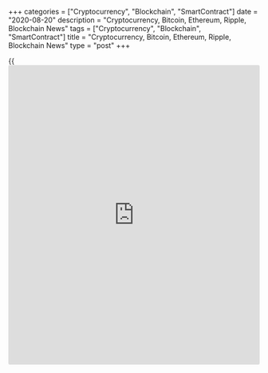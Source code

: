 +++
categories = ["Cryptocurrency", "Blockchain", "SmartContract"]
date = "2020-08-20"
description = "Cryptocurrency, Bitcoin, Ethereum, Ripple, Blockchain News"
tags = ["Cryptocurrency", "Blockchain", "SmartContract"]
title = "Cryptocurrency, Bitcoin, Ethereum, Ripple, Blockchain News"
type = "post"
+++

{{<iframe id="large-banner" src="https://www.bounty.group/#slide=5.0" width="100%" height="600" scrolling="no" style="border: 0px solid rgb(216, 221, 230); border-radius: 3px;">}}



[ ![logo][1] ][2]

![logo][3]

  * [▮ Home][4]
  * [ ▮ Business][5]
    * [ Latest Headlines][6]
    * [Top Stories][7]
    * [Breaking News][8]
    * [Earnings][9]
    * [Biotech][10]
    * [Investors][11]
    * [Stock Alerts][12]
    * [IPOs][13]
    * [M&A][14]
    * [Canadian][15]
    * [UK][16]
    * [Key Wallstreet Events][17]
    * [▮ Industry News][18]
      * [ Technology][19]
      * [ Software][20]
      * [ Banking][21]
      * [ Automotive][22]
      * [ Energy][23]
      * [More][24]
    * ▮ Corp. Calendars
      * [Dividends][25]
      * [Stock Splits][26]
      * [ Buybacks][27]
      * [ Conference Calls][28]
    * ▮ Earnings Calendars
      * [Earnings Calendar][29]
      * [ Pos Pre-announcements][30]
      * [ Profit Warnings][31]
      * [ Positive Surprise][32]
      * [ Negative Surprise][33]
      * [ Latest Earnings][34]
    * ▮ FDA Calendars
      * [Drug Approvals][35]
      * [ Device Approvals][36]
      * [ Clinical Trial Calendar][37]
    * ▮ Ratings Changes 
      * [Upgrades][38]
      * [Downgrades][39]
      * [ Cov Initiations][40]
      * [ Cov. Reiterated][41]
  * [ ▮ Economy][42]
    * [ US][43]
    * [ Europe][44]
    * [ Asia][45]
    * [ Global][46]
    * [ Economic Calendar][47]
    * [ Economic Scorecard][48]
    * [ Fed Members][49]
  * [ ▮Crypto ][50]
    * [ Cryptocurrency][51]
    * [ Blockchain][52]
  * [ ▮ Markets][53]
    * [ Morning Mkt Analysis][54]
    * [US Commentary][55]
    * [ European Commentary][56]
    * [ Asian Commentary][57]
    * [ Canadian Commentary][58]
    * [ Indian Commentary][59]
    * [Commodities][60]
    * [Bonds][61]
    * [Currencies][62]
  * [ ▮ Politics][63]
    * [ US][64]
    * [ World][65]
    * [White House][66]
    * [Elections][67]
    * [Congress][68]
    * [General News][69]
  * [ ▮ Forex][70]
    * [ FX Top Stories][71]
    * [ Currency Analysis][62]
    * [ Currency Alerts][72]
    * [ Economic Calendar][47]
    * [ Economic Scorecard][48]
  * [ ▮ Health NEW][73]
    * [ Coronavirus][74]
    * [ COVID-19 Calendar NEW][75]
    * [ Diet & Fitness][76]
    * [Cannabis][77]
    * [Kids Health][78]
    * [Men's Health][79]
    * [Women's Health][80]
    * [Cancer News][81]
    * [Drug Development][82]
    * [Mental Health][83]
  * [ ▮ Entertainment][84]
    * [ Top Stories][85]
    * [Slide Shows][86]
    * [ Game of Thrones][87]
    * ▮ Music [news](https://www.letsplayfx.com/blog/forex-news-website/)
      * [Pop][88]
      * [Rock][89]
      * [ Classic Rock][90]
      * [Rap/Hip-Hop][91]
      * [Country][92]
      * [ Alternative][93]
      * [Oldies][94]
      * [All Genre][95]
  * [▮ Content Licensing][96]
    * [Newswires & Feeds][97]
    * [Content Syndication][98]
    * [Digital Signage Services][99]
    * [Radio News Services][100]
  * [ ▮ Premium][101]
    * [Intelligent Investor][102]
    * [Emerging Biostocks][103]
    * [Under The Radar][104]
    * [Short-Term Investor][105]
    * [Login][106]
  * ▮ More
    * [Free Content][107]
    * [RSS Feeds][108]
    * [Press Releases][109]
    * [Search][110]
    * [Contact Us][111]

[][2]

  * [Home][4]
  * [ Business][5]
    * [ Latest Headlines][6]
    * [Top Stories][7]
    * [Breaking News][8]
    * [Earnings][9]
    * [Biotech][10]
    * [Investors][11]
    * [Stock Alerts][12]
    * [IPOs][13]
    * [M&A][14]
    * [Canadian][15]
    * [UK][16]
    * [Key Wallstreet Events][17]
    * [Industry News][18]
      * [ Technology][19]
      * [ Software][20]
      * [ Banking][21]
      * [ Automotive][22]
      * [ Energy][23]
      * [More][24]
    * Corp. Calendars
      * [Dividends][25]
      * [Stock Splits][26]
      * [ Buybacks][27]
      * [ Conference Calls][28]
    * Earnings Calendars
      * [Earnings Calendar][29]
      * [ Pos Pre-announcements][30]
      * [ Profit Warnings][31]
      * [ Positive Surprise][32]
      * [ Negative Surprise][33]
      * [ Latest Earnings][34]
    * FDA Calendars
      * [Drug Approvals][35]
      * [ Device Approvals][36]
      * [ Clinical Trial Calendar][37]
    * Ratings Changes 
      * [Upgrades][38]
      * [Downgrades][39]
      * [ Cov Initiations][40]
      * [ Cov. Reiterated][41]
  * [ Economy][42]
    * [ US][43]
    * [ Europe][44]
    * [ Asia][45]
    * [ Global][46]
    * [ Economic Calendar][47]
    * [ Economic Scorecard][48]
    * [ Fed Members][49]
  * [ Crypto ][50]
    * [ Cryptocurrency][51]
    * [ Blockchain][52]
  * [ Markets][53]
    * [ Morning Mkt Analysis][54]
    * [US Commentary][55]
    * [ European Commentary][56]
    * [ Asian Commentary][57]
    * [ Canadian Commentary][58]
    * [ Indian Commentary][59]
    * [Commodities][60]
    * [Bonds][61]
    * [Currencies][62]
  * [ Politics][63]
    * [ US][64]
    * [ World][65]
    * [White House][66]
    * [Elections][67]
    * [Congress][68]
    * [General News][69]
  * [ Forex][70]
    * [ FX Top Stories][71]
    * [ Currency Analysis][62]
    * [ Currency Alerts][72]
    * [ Economic Calendar][47]
    * [ Economic Scorecard][48]
  * [ Health NEW][73]
    * [ Coronavirus][74]
    * [ COVID-19 Calendar NEW][75]
    * [ Diet & Fitness][76]
    * [Cannabis][77]
    * [Kids Health][78]
    * [Men's Health][79]
    * [Women's Health][80]
    * [Cancer News][81]
    * [Drug Development][82]
    * [Mental Health][83]
  * [ Entertainment][84]
    * [ Top Stories][85]
    * [Slide Shows][86]
    * [ Game of Thrones][87]
    * Music [news](https://www.letsplayfx.com/blog/forex-news-website/)
      * [Pop][88]
      * [Rock][89]
      * [ Classic Rock][90]
      * [Rap/Hip-Hop][91]
      * [Country][92]
      * [ Alternative][93]
      * [Oldies][94]
      * [All Genre][95]
  * [Content Licensing][96]
    * [Newswires & Feeds][97]
    * [Content Syndication][98]
    * [Digital Signage Services][99]
    * [Radio News Services][100]
  * [ Premium][101]
    * [Intelligent Investor][102]
    * [Emerging Biostocks][103]
    * [Under The Radar][104]
    * [Short-Term Investor][105]
    * [Login][106]
  * More
    * [Free Content][107]
    * [RSS Feeds][108]
    * [Press Releases][109]
    * [Search][110]
    * [Contact Us][111]

# Cryptocurrency News

[![Share][112]][113]

[Tweet][114]

BitcoinLitecoinEthereum Ripple

Price (USD)

1h12h1d 1w1m3m 1y

![Chart_COINBASE_SPOT_BTC_USD_2_13.jpg][115]

*Time In UTC / GMT

[Cryptocurrency][116]

![globalcryptocurrency 082020][117]

## [Attorney, Four Others Charged With Running Global Cryptocurrency
Ponzi Scheme ][118]

  
  
An attorney in California and four others were charged with [fraud](https://www.letsplayfx.com/blog/cryptocurrency-fraud/) and
money laundering for running a global Global Cryptocurrency Ponzi
Scheme, according to a statement by the U.S. Department of Justice.
Scott Hughes and Pablo Renato Rodriguez of California, Gutemberg Dos
Santos of Panama, Cecilia Millan of North Carolina, and Jackie Aguilar
of Texas, were charged.

##  [Walmart Enables Crypto Cashback On Purchases ][119]

##  [SEC Charges Virginia-based Boon.Tech And CEO For Running Fraudulent
ICO ][120]

##  [California AG Warns Investors And Consumers On Digital Asset Scams
][121]

##  [Agoda.com Teams Up With Travala.com To Add Crypto Payment Option
][122]

##  [Crypto Hardware Wallet Maker Ledger Warns Customers Of Data Breach
][123]

##  [Cellebrite Launches CipherTrace-powered Crypto Tracer Solution
][124]

##  [World Stablecoin Association Launched For Cryptocurrency Community
][125]

##  [OCC Says Federally Chartered Banks And Thrifts To Provide Crypto-
custody Services ][126]

[Read More][116]  

[Blockchain][127]

![spacechain [blockchain](https://www.letsplayfx.com/blog/trade-forex-with-bitcoin/) 081920][128]

## [SpaceChain Executes First Multisignature BTC Transaction In Space
][129]

  
  
U.K.-based SpaceChain successfully executed the first multi-signature
[blockchain](https://www.letsplayfx.com/blog/trade-forex-with-bitcoin/) transaction in space through a powerful onboard GomSpace
computer hardware installed on the International Space Station (ISS).
SpaceChain co-founder and CTO Jeff Garzik performed the Bitcoin
transaction that was validated through the ISS via the SpaceChain
electrum wallet, with a transaction slip made available.

##  [Turkey's YILPORT Holding Joins Blockchain-Platform TradeLens ][130]

##  [Apollo Fintech Launches Blockchain-powered National Payment
Platform ][131]

##  [IP Australia To Use Blockchain To Help NRL Tackle Counterfeit
Merchandise ][132]

##  [Rainier Title Partners Ubitquity To Develop Blockchain-powered
Title And Escrow ][133]

##  [Honeywell Uses Blockchain To Digitize Aircraft Parts And Service
Data ][134]

##  [Coca Cola Bottlers To Use Blockchain To Streamline Supply-chain
Network ][135]

##  [UAE Implements Country-wide, Blockchain-based Ecosystem For Data
Sharing ][136]

##  [UK's Copper Integrates Signature Bank's Digital Payments Platform
Signet ][137]

[Read More][127]  

Cryptocurrency Tutorial

## [Bitcoin Is Back With A Bang][138]

![Slideshow1 Bitcoin 062016 sm][139] Bitcoin, once dismissed as
something reserved for geeks and the cryptography enthusiasts, is back
in the limelight, as the price of the cryptocurrency appreciated in
recent weeks.

Price Updates

BTC/USD| 11856.61  
---|---  
LTC/USD| 62.6  
ETH/USD| 414.64  
XRP/USD| 0.2914  
  
Updated at 8/20/2020 7:59:55 PM UTC

Follow RTT

[![Facebook][140]][141]

[![Twitter][142]][143]

[![Instagram][144]][145]

[![RSS][146]][108]

  * Editor's Pick 
  * Most Read 
  * Most Emailed

###  [ American Indians, Alaska Natives Who Tested Covid-19 Positive
Tend To Be Younger ][147]

###  [ Amazon To Add More Than 3,000 Full And Part-time Jobs In Phoenix
Metro Area ][148]

###  [ Texas Startup To Launch New BlackBerry 5G Smartphones In 2021
][149]

###  [ Estee Lauder Guides Q1 Adj. EPS Below View; To Cut Up To 2000
Jobs - Quick Facts ][150]

###  [ Apple First U.S. Firm To Reach $2 Trillion Market Cap ][151]

###  [ Girl Scouts Launches French Toast-inspired Cookie For 2021 ][152]

###  [ Australia To Be Among The First To Receive COVID-19 Vaccine From
AstraZeneca ][153]

###  [ Target Shares Surge On Record Q2 Results; Lowe's Q2 Profit Beats
View ][154]

###  [ Maison Terre Recalls Organic Goldenseal Root Powder ][155]

###  [ SpaceX Raises $1.9 Bln In New Funding ][156]

###  [ US Parents Spending More On Computers In View Of Online Classes
][157]

###  [ More Sanctions On Huawei By US ][158]

###  [ Stock Alert: Tesla Continues Its Uptick ][159]

###  [ Pre-market Movers In Healthcare Sector: CLRB, SNOA, PRNB, LPCN,
TLC... ][160]

###  [ Pizza Hut In Deal With Bankrupt Franchisee To Close Up To 300
Stores ][161]

###  [ 4 Stocks That Delivered Over 1,000% Returns ][162]

###  [ 5 Biotech Stocks To Watch In The Coming Weeks (ALBO, ALNY, OTLK,
MESO, CRBP) ][163]

###  [ Pre-market Movers In Healthcare Sector: NMTR, TLSA, PTN, SRNE...
][164]

###  [ Daqo New Energy Corp. Q2 adjusted earnings Beat Estimates][165]

###  [ Unibail-Rodamco Says No Decision Taken Yet On Fundraising Options
][166]

###  [ U.S. Govt. Sues Teva Over Alleged Kickbacks For Multiple
Sclerosis Drug ][167]

###  [ ALBO Drops NASH Drug Development, FDA Says No To Filgotinib, SUPN
On Watch, Vanda & ODYSSEY ][168]

###  [ CytoDyn Submits Top-line Report From Phase 2 Trial For COVID-19
Patients To FDA - Quick Facts ][169]

###  [ Johnson & Johnson To Acquire Momenta Pharmaceuticals - Quick
Facts ][170]

###  [ KBR To Acquire Centauri From Arlington Capital For About $800 Mln
In Cash - Quick Facts ][171]

###  [ National Express Issues Update On Board Changes - Quick Facts
][172]

###  [ Jack Henry & Associates, Inc. Earnings Advance In Q4][173]

###  [ Stock Alert: Amazon Trading Up 2% ][174]

###  [ US Parents Spending More On Computers In View Of Online Classes
][157]

###  [ Kohl`s Corp. Q2 adjusted earnings Beat Estimates][175]

###  [ Lilly Obtains License For TYVYT From Innovent For Geographies
Outside Of China ][176]

###  [ Amazon To Create 3,500 New Tech And Corporate Jobs Across Six US
Cities - Quick Facts ][177]

###  [ Nestle Health Science To Buy IM HealthScience; Financial Terms
Not Disclosed ][178]

###  [ KAZ Minerals HY Pre-tax Profit Down - Quick Facts ][179]

###  [ Westpac Scraps H1 Dividend Due To Certain View ][180]

###  [ Schwazze, Medicine Man Denver Terminate Merger Deal ][181]

Copyright (C) 2020 RTTNews. All rights reserved. By using this site, you
agree to the  [Terms of Service][182]. [About Us][183]   |   [Contact
Us][184]   |   [Privacy][185]   |   [Sitemap][186]

   1. cdn.rtt[news](https://www.letsplayfx.com/blog/forex-news-website/).com/images/v2/rtt[news](https://www.letsplayfx.com/blog/forex-news-website/)-logo.gif
   2. www.rtt[news](https://www.letsplayfx.com/blog/forex-news-website/).com
   3. cdn.rtt[news](https://www.letsplayfx.com/blog/forex-news-website/).com/images/v3/Search-button.png
   4. www.rtt[news](https://www.letsplayfx.com/blog/forex-news-website/).com/Default.aspx
   5. www.rtt[news](https://www.letsplayfx.com/blog/forex-news-website/).com/Content/Business.aspx
   6. www.rtt[news](https://www.letsplayfx.com/blog/forex-news-website/).com/Content/RTTHeadlines.aspx
   7. www.rtt[news](https://www.letsplayfx.com/blog/forex-news-website/).com/list/top-story.aspx
   8. www.rtt[news](https://www.letsplayfx.com/blog/forex-news-website/).com/list/breaking-[news](https://www.letsplayfx.com/blog/forex-news-website/).aspx
   9. www.rtt[news](https://www.letsplayfx.com/blog/forex-news-website/).com/list/earnings.aspx
   10. www.rtt[news](https://www.letsplayfx.com/blog/forex-news-website/).com/Content/Biotechnology.aspx
   11. www.rtt[news](https://www.letsplayfx.com/blog/forex-news-website/).com/Content/Investors.aspx
   12. www.rtt[news](https://www.letsplayfx.com/blog/forex-news-website/).com/list/stock-alerts.aspx?utm_source=rtt[news](https://www.letsplayfx.com/blog/forex-news-website/)&utm_campaign=stockalertmenu
   13. www.rtt[news](https://www.letsplayfx.com/blog/forex-news-website/).com/list/ipos.aspx
   14. www.rtt[news](https://www.letsplayfx.com/blog/forex-news-website/).com/list/mergers.aspx
   15. www.rtt[news](https://www.letsplayfx.com/blog/forex-news-website/).com/list/canadian-[news](https://www.letsplayfx.com/blog/forex-news-website/).aspx
   16. www.rtt[news](https://www.letsplayfx.com/blog/forex-news-website/).com/list/uk-top-story.aspx
   17. www.rtt[news](https://www.letsplayfx.com/blog/forex-news-website/).com/list/ws-events.aspx
   18. www.rtt[news](https://www.letsplayfx.com/blog/forex-news-website/).com/Content/Industries.aspx
   19. www.rtt[news](https://www.letsplayfx.com/blog/forex-news-website/).com/content/industry[news](https://www.letsplayfx.com/blog/forex-news-website/).aspx?industry=technology
   20. www.rtt[news](https://www.letsplayfx.com/blog/forex-news-website/).com/content/industry[news](https://www.letsplayfx.com/blog/forex-news-website/).aspx?industry=Software
   21. www.rtt[news](https://www.letsplayfx.com/blog/forex-news-website/).com/content/industry[news](https://www.letsplayfx.com/blog/forex-news-website/).aspx?industry=Banking
   22. www.rtt[news](https://www.letsplayfx.com/blog/forex-news-website/).com/content/industry[news](https://www.letsplayfx.com/blog/forex-news-website/).aspx?industry=Automotive
   23. www.rtt[news](https://www.letsplayfx.com/blog/forex-news-website/).com/content/industry[news](https://www.letsplayfx.com/blog/forex-news-website/).aspx?industry=Energy
   24. www.rtt[news](https://www.letsplayfx.com/blog/forex-news-website/).com/content/industries.aspx
   25. www.rtt[news](https://www.letsplayfx.com/blog/forex-news-website/).com/Calendar/Dividend.aspx
   26. www.rtt[news](https://www.letsplayfx.com/blog/forex-news-website/).com/CorpInfo/StockSplits.aspx
   27. www.rtt[news](https://www.letsplayfx.com/blog/forex-news-website/).com/CorpInfo/StockBuybacks.aspx
   28. www.rtt[news](https://www.letsplayfx.com/blog/forex-news-website/).com/CorpInfo/ConferenceCalls.aspx
   29. www.rtt[news](https://www.letsplayfx.com/blog/forex-news-website/).com/Calendar/Earnings.aspx
   30. www.rtt[news](https://www.letsplayfx.com/blog/forex-news-website/).com/Calendar/PositiveEarningsAnnouncement.aspx
   31. www.rtt[news](https://www.letsplayfx.com/blog/forex-news-website/).com/Calendar/ProfitWarnings.aspx
   32. www.rtt[news](https://www.letsplayfx.com/blog/forex-news-website/).com/Earnings/PositiveSurprises.aspx
   33. www.rtt[news](https://www.letsplayfx.com/blog/forex-news-website/).com/Earnings/NegativeSurprises.aspx
   34. www.rtt[news](https://www.letsplayfx.com/blog/forex-news-website/).com/Earnings/LatestEarnings.aspx
   35. www.rtt[news](https://www.letsplayfx.com/blog/forex-news-website/).com/CorpInfo/FDACalendar.aspx
   36. www.rtt[news](https://www.letsplayfx.com/blog/forex-news-website/).com/CorpInfo/FDADeviceApprovals.aspx
   37. www.rtt[news](https://www.letsplayfx.com/blog/forex-news-website/).com/CorpInfo/ClinicalTrialCalendar.aspx
   38. www.rtt[news](https://www.letsplayfx.com/blog/forex-news-website/).com/CorpInfo/Upgrades.aspx
   39. www.rtt[news](https://www.letsplayfx.com/blog/forex-news-website/).com/CorpInfo/Downgrades.aspx
   40. www.rtt[news](https://www.letsplayfx.com/blog/forex-news-website/).com/CorpInfo/CoverageInitiate.aspx
   41. www.rtt[news](https://www.letsplayfx.com/blog/forex-news-website/).com/CorpInfo/CoverageReiterate.aspx
   42. www.rtt[news](https://www.letsplayfx.com/blog/forex-news-website/).com/Content/EconomicNews.aspx
   43. www.rtt[news](https://www.letsplayfx.com/blog/forex-news-website/).com/list/us-economic-[news](https://www.letsplayfx.com/blog/forex-news-website/).aspx
   44. www.rtt[news](https://www.letsplayfx.com/blog/forex-news-website/).com/list/european-economic-[news](https://www.letsplayfx.com/blog/forex-news-website/).aspx
   45. www.rtt[news](https://www.letsplayfx.com/blog/forex-news-website/).com/list/asian-economic-[news](https://www.letsplayfx.com/blog/forex-news-website/).aspx
   46. www.rtt[news](https://www.letsplayfx.com/blog/forex-news-website/).com/list/global-economic-[news](https://www.letsplayfx.com/blog/forex-news-website/).aspx
   47. www.rtt[news](https://www.letsplayfx.com/blog/forex-news-website/).com/CorpInfo/EconomicCalendar.aspx
   48. www.rtt[news](https://www.letsplayfx.com/blog/forex-news-website/).com/economic-scorecard/world-rank/GDP/highest-performance.aspx
   49. www.rtt[news](https://www.letsplayfx.com/blog/forex-news-website/).com/CorpInfo/FedMembers.aspx
   50. www.rtt[news](https://www.letsplayfx.com/blog/forex-news-website/).com/Content/Cryptocurrency.aspx?utm_source=rtt[news](https://www.letsplayfx.com/blog/forex-news-website/)&utm_campaign=crypmenu
   51. www.rtt[news](https://www.letsplayfx.com/blog/forex-news-website/).com/list/cryptocurrency.aspx?utm_source=rtt[news](https://www.letsplayfx.com/blog/forex-news-website/)&utm_campaign=crypmenu
   52. www.rtt[news](https://www.letsplayfx.com/blog/forex-news-website/).com/list/[blockchain](https://www.letsplayfx.com/blog/trade-forex-with-bitcoin/).aspx?utm_source=rtt[news](https://www.letsplayfx.com/blog/forex-news-website/)&utm_campaign=crypmenu
   53. www.rtt[news](https://www.letsplayfx.com/blog/forex-news-website/).com/Content/Markets.aspx
   54. www.rtt[news](https://www.letsplayfx.com/blog/forex-news-website/).com/Content/MarketAnalysis.aspx
   55. www.rtt[news](https://www.letsplayfx.com/blog/forex-news-website/).com/list/us-commentary.aspx
   56. www.rtt[news](https://www.letsplayfx.com/blog/forex-news-website/).com/list/european-commentary.aspx
   57. www.rtt[news](https://www.letsplayfx.com/blog/forex-news-website/).com/list/asian-commentary.aspx
   58. www.rtt[news](https://www.letsplayfx.com/blog/forex-news-website/).com/list/canadian-commentary.aspx
   59. www.rtt[news](https://www.letsplayfx.com/blog/forex-news-website/).com/list/indian-commentary.aspx
   60. www.rtt[news](https://www.letsplayfx.com/blog/forex-news-website/).com/list/commodities.aspx
   61. www.rtt[news](https://www.letsplayfx.com/blog/forex-news-website/).com/list/us-treasury-markets.aspx
   62. www.rtt[news](https://www.letsplayfx.com/blog/forex-news-website/).com/list/forex-commentary.aspx
   63. www.rtt[news](https://www.letsplayfx.com/blog/forex-news-website/).com/Content/Political.aspx
   64. www.rtt[news](https://www.letsplayfx.com/blog/forex-news-website/).com/list/us-political-[news](https://www.letsplayfx.com/blog/forex-news-website/).aspx
   65. www.rtt[news](https://www.letsplayfx.com/blog/forex-news-website/).com/list/political-[news](https://www.letsplayfx.com/blog/forex-news-website/).aspx
   66. www.rtt[news](https://www.letsplayfx.com/blog/forex-news-website/).com/list/white-house.aspx
   67. www.rtt[news](https://www.letsplayfx.com/blog/forex-news-website/).com/list/us-election.aspx
   68. www.rtt[news](https://www.letsplayfx.com/blog/forex-news-website/).com/list/us-congress.aspx
   69. www.rtt[news](https://www.letsplayfx.com/blog/forex-news-website/).com/list/general-[news](https://www.letsplayfx.com/blog/forex-news-website/).aspx
   70. www.rtt[news](https://www.letsplayfx.com/blog/forex-news-website/).com/Content/Forex.aspx
   71. www.rtt[news](https://www.letsplayfx.com/blog/forex-news-website/).com/list/forex-top-story.aspx
   72. www.rtt[news](https://www.letsplayfx.com/blog/forex-news-website/).com/list/currency-markets.aspx
   73. www.rtt[news](https://www.letsplayfx.com/blog/forex-news-website/).com/Content/Health.aspx
   74. www.rtt[news](https://www.letsplayfx.com/blog/forex-news-website/).com/list/coronavirus.aspx
   75. www.rtt[news](https://www.letsplayfx.com/blog/forex-news-website/).com/corpinfo/covid-19-drugs-in-development.aspx
   76. www.rtt[news](https://www.letsplayfx.com/blog/forex-news-website/).com/list/diet-nutrition-fitness.aspx
   77. www.rtt[news](https://www.letsplayfx.com/blog/forex-news-website/).com/list/cannabis.aspx
   78. www.rtt[news](https://www.letsplayfx.com/blog/forex-news-website/).com/list/kids-health.aspx
   79. www.rtt[news](https://www.letsplayfx.com/blog/forex-news-website/).com/list/mens-health.aspx
   80. www.rtt[news](https://www.letsplayfx.com/blog/forex-news-website/).com/list/womens-health.aspx
   81. www.rtt[news](https://www.letsplayfx.com/blog/forex-news-website/).com/list/cancer.aspx
   82. www.rtt[news](https://www.letsplayfx.com/blog/forex-news-website/).com/list/drug-development.aspx
   83. www.rtt[news](https://www.letsplayfx.com/blog/forex-news-website/).com/list/mental-health.aspx
   84. www.rtt[news](https://www.letsplayfx.com/blog/forex-news-website/).com/Content/Entertainment.aspx
   85. www.rtt[news](https://www.letsplayfx.com/blog/forex-news-website/).com/list/entertainment-top-story.aspx
   86. www.rtt[news](https://www.letsplayfx.com/blog/forex-news-website/).com/Content/SlideShow.aspx
   87. www.rtt[news](https://www.letsplayfx.com/blog/forex-news-website/).com/Entertainment/GameOfThrones.aspx
   88. www.rtt[news](https://www.letsplayfx.com/blog/forex-news-website/).com/list/pop-music.aspx
   89. www.rtt[news](https://www.letsplayfx.com/blog/forex-news-website/).com/list/rock-music.aspx
   90. www.rtt[news](https://www.letsplayfx.com/blog/forex-news-website/).com/list/classic-rock-music.aspx
   91. www.rtt[news](https://www.letsplayfx.com/blog/forex-news-website/).com/list/rap-music.aspx
   92. www.rtt[news](https://www.letsplayfx.com/blog/forex-news-website/).com/list/country-music.aspx
   93. www.rtt[news](https://www.letsplayfx.com/blog/forex-news-website/).com/list/alternative-music.aspx
   94. www.rtt[news](https://www.letsplayfx.com/blog/forex-news-website/).com/list/oldies-music.aspx
   95. www.rtt[news](https://www.letsplayfx.com/blog/forex-news-website/).com/list/music.aspx
   96. www.rtt[news](https://www.letsplayfx.com/blog/forex-news-website/).com/ContentLicensing.aspx
   97. www.rtt[news](https://www.letsplayfx.com/blog/forex-news-website/).com/Newsfeeds.aspx
   98. www.rtt[news](https://www.letsplayfx.com/blog/forex-news-website/).com/ContentSyndication.aspx
   99. www.rtt[news](https://www.letsplayfx.com/blog/forex-news-website/).com/Digitalsignage.aspx
   100. www.rtt[news](https://www.letsplayfx.com/blog/forex-news-website/).com/RadioNewsServices.aspx
   101. www.rtt[news](https://www.letsplayfx.com/blog/forex-news-website/).com/Products/Services.aspx
   102. www.rtt[news](https://www.letsplayfx.com/blog/forex-news-website/).com/Products/RTTIntelligent[investor](https://www.fintechee.com/tutorial-for-forex-trading/investor-mode/).aspx
   103. www.rtt[news](https://www.letsplayfx.com/blog/forex-news-website/).com/Products/EBSService.aspx
   104. www.rtt[news](https://www.letsplayfx.com/blog/forex-news-website/).com/Products/UTRService.aspx
   105. www.rtt[news](https://www.letsplayfx.com/blog/forex-news-website/).com/Products/STIService.aspx
   106. www.rtt[news](https://www.letsplayfx.com/blog/forex-news-website/).com/Products/Login.aspx
   107. www.rtt[news](https://www.letsplayfx.com/blog/forex-news-website/).com/Widget/GetWidget.aspx
   108. www.rtt[news](https://www.letsplayfx.com/blog/forex-news-website/).com/rss/RSSArticleList.aspx
   109. www.rtt[news](https://www.letsplayfx.com/blog/forex-news-website/).com/press-releases/list.aspx
   110. www.rtt[news](https://www.letsplayfx.com/blog/forex-news-website/).com/articlesearch.aspx
   111. www.rtt[news](https://www.letsplayfx.com/blog/forex-news-website/).com/[contact](https://www.playgroundfx.com/contact/)us.aspx
   112. cdn.rtt[news](https://www.letsplayfx.com/blog/forex-news-website/).com/images/v2/share-2.jpg
   113. www.addthis.com/bookmark.php
   114. twitter.com/share
   115. media.rtt[news](https://www.letsplayfx.com/blog/forex-news-website/).com/charts/Chart_COINBASE_SPOT_BTC_USD_2_13.jpg
   116. www.rtt[news](https://www.letsplayfx.com/blog/forex-news-website/).com/list/cryptocurrency.aspx
   117. cdn.rtt[news](https://www.letsplayfx.com/blog/forex-news-website/).com/articleimages/ustopstories/2020/august/globalcryptocurrency-082020.jpg (globalcryptocurrency 082020)
   118. www.rtt[news](https://www.letsplayfx.com/blog/forex-news-website/).com/3122876/attorney-four-others-charged-with-running-global-cryptocurrency-ponzi-scheme.aspx?type=cryp
   119. www.rtt[news](https://www.letsplayfx.com/blog/forex-news-website/).com/3121954/walmart-enables-crypto-cashback-on-purchases.aspx?type=cryp
   120. www.rtt[news](https://www.letsplayfx.com/blog/forex-news-website/).com/3121626/sec-charges-virginia-based-boon-tech-and-ceo-for-running-[fraud](https://www.letsplayfx.com/blog/cryptocurrency-fraud/)ulent-ico.aspx?type=cryp
   121. www.rtt[news](https://www.letsplayfx.com/blog/forex-news-website/).com/3120103/california-ag-warns-[investor](https://www.fintechee.com/tutorial-for-forex-trading/investor-mode/)s-and-consumers-on-digital-asset-scams.aspx?type=cryp
   122. www.rtt[news](https://www.letsplayfx.com/blog/forex-news-website/).com/3117974/agoda-com-teams-up-with-travala-com-to-add-crypto-payment-option.aspx?type=cryp
   123. www.rtt[news](https://www.letsplayfx.com/blog/forex-news-website/).com/3115626/crypto-hardware-wallet-maker-ledger-warns-customers-of-data-breach.aspx?type=cryp
   124. www.rtt[news](https://www.letsplayfx.com/blog/forex-news-website/).com/3115046/cellebrite-launches-ciphertrace-powered-crypto-tracer-solution.aspx?type=cryp
   125. www.rtt[news](https://www.letsplayfx.com/blog/forex-news-website/).com/3114164/world-stablecoin-association-launched-for-cryptocurrency-community.aspx?type=cryp
   126. www.rtt[news](https://www.letsplayfx.com/blog/forex-news-website/).com/3113792/occ-says-federally-chartered-banks-and-thrifts-to-provide-crypto-custody-services.aspx?type=cryp
   127. www.rtt[news](https://www.letsplayfx.com/blog/forex-news-website/).com/list/[blockchain](https://www.letsplayfx.com/blog/trade-forex-with-bitcoin/).aspx
   128. cdn.rtt[news](https://www.letsplayfx.com/blog/forex-news-website/).com/articleimages/ustopstories/2020/august/spacechain-[blockchain](https://www.letsplayfx.com/blog/trade-forex-with-bitcoin/)-081920.jpg (spacechain [blockchain](https://www.letsplayfx.com/blog/trade-forex-with-bitcoin/) 081920)
   129. www.rtt[news](https://www.letsplayfx.com/blog/forex-news-website/).com/3122537/spacechain-executes-first-multisignature-[BTC](https://www.playgroundfx.com/blog/who-is-the-creator-of-bitcoin/)-transaction-in-space.aspx?type=bloc
   130. www.rtt[news](https://www.letsplayfx.com/blog/forex-news-website/).com/3122218/turkey-s-yilport-holding-joins-[blockchain](https://www.letsplayfx.com/blog/trade-forex-with-bitcoin/)-platform-tradelens.aspx?type=bloc
   131. www.rtt[news](https://www.letsplayfx.com/blog/forex-news-website/).com/3121295/apollo-fintech-launches-[blockchain](https://www.letsplayfx.com/blog/trade-forex-with-bitcoin/)-powered-national-payment-platform.aspx?type=bloc
   132. www.rtt[news](https://www.letsplayfx.com/blog/forex-news-website/).com/3120898/ip-australia-to-use-[blockchain](https://www.letsplayfx.com/blog/trade-forex-with-bitcoin/)-to-help-nrl-tackle-counterfeit-merchandise.aspx?type=bloc
   133. www.rtt[news](https://www.letsplayfx.com/blog/forex-news-website/).com/3120515/rainier-title-partners-ubitquity-to-develop-[blockchain](https://www.letsplayfx.com/blog/trade-forex-with-bitcoin/)-powered-title-and-escrow.aspx?type=bloc
   134. www.rtt[news](https://www.letsplayfx.com/blog/forex-news-website/).com/3119242/honeywell-uses-[blockchain](https://www.letsplayfx.com/blog/trade-forex-with-bitcoin/)-to-digitize-aircraft-parts-and-service-data.aspx?type=bloc
   135. www.rtt[news](https://www.letsplayfx.com/blog/forex-news-website/).com/3118571/coca-cola-bottlers-to-use-[blockchain](https://www.letsplayfx.com/blog/trade-forex-with-bitcoin/)-to-streamline-supply-chain-network.aspx?type=bloc
   136. www.rtt[news](https://www.letsplayfx.com/blog/forex-news-website/).com/3116993/uae-implements-country-wide-[blockchain](https://www.letsplayfx.com/blog/trade-forex-with-bitcoin/)-based-ecosystem-for-data-sharing.aspx?type=bloc
   137. www.rtt[news](https://www.letsplayfx.com/blog/forex-news-website/).com/3113260/uk-s-copper-integrates-signature-bank-s-digital-payments-platform-signet.aspx?type=bloc
   138. www.rtt[news](https://www.letsplayfx.com/blog/forex-news-website/).com/slideshow/3458/[bitcoin](https://www.letsplayfx.com/blog/forex-for-bitcoin/)-is-back-with-a-bang.aspx
   139. cdn.rtt[news](https://www.letsplayfx.com/blog/forex-news-website/).com/articleimages/slideshow/2016/june/slideshow1-[bitcoin](https://www.letsplayfx.com/blog/forex-for-bitcoin/)-062016-sm.jpg (Slideshow1 Bitcoin 062016 sm)
   140. cdn.rtt[news](https://www.letsplayfx.com/blog/forex-news-website/).com/images/v3/Facebook.png (Follow RTTNews On Facebook)
   141. www.facebook.com/RTTTopStories
   142. cdn.rtt[news](https://www.letsplayfx.com/blog/forex-news-website/).com/images/v3/Twitter.png (Follow RTTNews On Twitter)
   143. www.twitter.com/rtt[news](https://www.letsplayfx.com/blog/forex-news-website/)
   144. cdn.rtt[news](https://www.letsplayfx.com/blog/forex-news-website/).com/images/v3/Instagram.png (Follow RTTNews On Instagram)
   145. www.instagram.com/rtt[news](https://www.letsplayfx.com/blog/forex-news-website/)
   146. cdn.rtt[news](https://www.letsplayfx.com/blog/forex-news-website/).com/images/v3/RSS.png (RTTNews RSS Feeds)
   147. www.rtt[news](https://www.letsplayfx.com/blog/forex-news-website/).com/3122862/american-indians-alaska-natives-who-tested-covid-19-positive-tend-to-be-younger.aspx
   148. www.rtt[news](https://www.letsplayfx.com/blog/forex-news-website/).com/3122857/amazon-to-add-more-than-3000-full-and-part-time-jobs-in-phoenix-metro-area.aspx
   149. www.rtt[news](https://www.letsplayfx.com/blog/forex-news-website/).com/3122842/texas-startup-to-launch-new-blackberry-5g-smartphones-in-2021.aspx
   150. www.rtt[news](https://www.letsplayfx.com/blog/forex-news-website/).com/3122791/est%C3%A9e-lauder-guides-q1-adj-eps-below-view-to-cut-up-to-2000-jobs-quick-facts.aspx
   151. www.rtt[news](https://www.letsplayfx.com/blog/forex-news-website/).com/3122787/apple-first-u-s-firm-to-reach-2-trillion-market-cap.aspx
   152. www.rtt[news](https://www.letsplayfx.com/blog/forex-news-website/).com/3122524/girl-scouts-launches-french-toast-inspired-cookie-for-2021.aspx
   153. www.rtt[news](https://www.letsplayfx.com/blog/forex-news-website/).com/3122517/australia-to-be-among-the-first-to-receive-covid-19-vaccine-from-astrazeneca.aspx
   154. www.rtt[news](https://www.letsplayfx.com/blog/forex-news-website/).com/3122502/target-shares-surge-on-record-q2-results-lowe-s-q2-profit-beats-view.aspx
   155. www.rtt[news](https://www.letsplayfx.com/blog/forex-news-website/).com/3122460/maison-terre-recalls-organic-goldenseal-root-powder.aspx
   156. www.rtt[news](https://www.letsplayfx.com/blog/forex-news-website/).com/3122446/spacex-raises-1-9-bln-in-new-funding.aspx
   157. www.rtt[news](https://www.letsplayfx.com/blog/forex-news-website/).com/3122208/us-parents-spending-more-on-computers-in-view-of-online-classes.aspx
   158. www.rtt[news](https://www.letsplayfx.com/blog/forex-news-website/).com/3122204/more-sanctions-on-huawei-by-us.aspx
   159. www.rtt[news](https://www.letsplayfx.com/blog/forex-news-website/).com/3121950/stock-alert-tesla-continues-its-uptick.aspx
   160. www.rtt[news](https://www.letsplayfx.com/blog/forex-news-website/).com/3121807/pre-market-movers-in-healthcare-sector-clrb-snoa-prnb-lpcn-tlc.aspx
   161. www.rtt[news](https://www.letsplayfx.com/blog/forex-news-website/).com/3122100/pizza-hut-in-deal-with-bankrupt-franchisee-to-close-up-to-300-stores.aspx
   162. www.rtt[news](https://www.letsplayfx.com/blog/forex-news-website/).com/3121677/4-stocks-that-delivered-over-1000-returns.aspx
   163. www.rtt[news](https://www.letsplayfx.com/blog/forex-news-website/).com/3121817/5-biotech-stocks-to-watch-in-the-coming-weeks-albo-alny-otlk-meso-crbp.aspx
   164. www.rtt[news](https://www.letsplayfx.com/blog/forex-news-website/).com/3122124/pre-market-movers-in-healthcare-sector-nmtr-tlsa-ptn-srne.aspx
   165. www.rtt[news](https://www.letsplayfx.com/blog/forex-news-website/).com/3122135/daqo-new-energy-corp-q2-adjusted-earnings-beat-estimates.aspx
   166. www.rtt[news](https://www.letsplayfx.com/blog/forex-news-website/).com/3121713/unibail-rodamco-says-no-decision-taken-yet-on-fundraising-[options](https://www.fixpro.org/post/options-liquidity/).aspx
   167. www.rtt[news](https://www.letsplayfx.com/blog/forex-news-website/).com/3122235/u-s-govt-sues-teva-over-alleged-kickbacks-for-multiple-sclerosis-drug.aspx
   168. www.rtt[news](https://www.letsplayfx.com/blog/forex-news-website/).com/3122314/albo-drops-nash-drug-development-fda-says-no-to-filgotinib-supn-on-watch-vanda-odyssey.aspx
   169. www.rtt[news](https://www.letsplayfx.com/blog/forex-news-website/).com/3121812/cytodyn-submits-top-line-report-from-phase-2-trial-for-covid-19-patients-to-fda-quick-facts.aspx
   170. www.rtt[news](https://www.letsplayfx.com/blog/forex-news-website/).com/3122436/johnson-johnson-to-acquire-momenta-pharmaceuticals-quick-facts.aspx
   171. www.rtt[news](https://www.letsplayfx.com/blog/forex-news-website/).com/3122425/kbr-to-acquire-centauri-from-arlington-capital-for-about-800-mln-in-cash-quick-facts.aspx
   172. www.rtt[news](https://www.letsplayfx.com/blog/forex-news-website/).com/3122340/national-express-issues-update-on-board-changes-quick-facts.aspx
   173. www.rtt[news](https://www.letsplayfx.com/blog/forex-news-website/).com/3122254/jack-henry-associates-inc-earnings-advance-in-q4.aspx
   174. www.rtt[news](https://www.letsplayfx.com/blog/forex-news-website/).com/3122231/stock-alert-amazon-trading-up-2.aspx
   175. www.rtt[news](https://www.letsplayfx.com/blog/forex-news-website/).com/3122148/kohl-s-corp-q2-adjusted-earnings-beat-estimates.aspx
   176. www.rtt[news](https://www.letsplayfx.com/blog/forex-news-website/).com/3122139/lilly-obtains-license-for-tyvyt-from-innovent-for-geographies-outside-of-china.aspx
   177. www.rtt[news](https://www.letsplayfx.com/blog/forex-news-website/).com/3122122/amazon-to-create-3500-new-tech-and-corporate-jobs-across-six-us-cities-quick-facts.aspx
   178. www.rtt[news](https://www.letsplayfx.com/blog/forex-news-website/).com/3122085/nestl%C3%A9-health-science-to-buy-im-healthscience-financial-[terms](https://www.fintechee.com/terms/)-not-disclosed.aspx
   179. www.rtt[news](https://www.letsplayfx.com/blog/forex-news-website/).com/3122076/kaz-minerals-hy-pre-tax-profit-down-quick-facts.aspx
   180. www.rtt[news](https://www.letsplayfx.com/blog/forex-news-website/).com/3122025/westpac-scraps-h1-dividend-due-to-certain-view.aspx
   181. www.rtt[news](https://www.letsplayfx.com/blog/forex-news-website/).com/3122019/schwazze-medicine-man-denver-terminate-merger-deal.aspx
   182. www.rtt[news](https://www.letsplayfx.com/blog/forex-news-website/).com/Disclaimer.aspx
   183. www.rtt[news](https://www.letsplayfx.com/blog/forex-news-website/).com/AboutUs.aspx
   184. www.rtt[news](https://www.letsplayfx.com/blog/forex-news-website/).com/ContactUs.aspx
   185. www.rtt[news](https://www.letsplayfx.com/blog/forex-news-website/).com/Privacy.aspx
   186. www.rtt[news](https://www.letsplayfx.com/blog/forex-news-website/).com/Sitemap.aspx